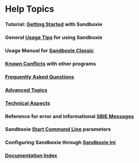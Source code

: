 # Help Topics

### Tutorial: [Getting Started](GettingStarted.md) with Sandboxie

### General [Usage Tips](UsageTips.md) for using Sandboxie

### Usage Manual for [Sandboxie Classic](SandboxieControl.md)

### [Known Conflicts](SandboxieKnownConflicts.md) with other programs

### [Frequently Asked Questions](FrequentlyAskedQuestions.md)

### [Advanced Topics](AdvancedTopics.md)

### [Technical Aspects](TechnicalAspects.md)

### Reference for error and informational [SBIE Messages](SBIEMessages.md)

### Sandboxie [Start Command Line](StartCommandLine.md) parameters

### Configuring Sandboxie through [Sandboxie Ini](SandboxieIni.md)

### [Documentation Index](AllPages.md)
